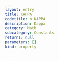 ```yaml
---
layout: entry
title: KAPPA
codetitle: b.KAPPA
description: Kappa
category: Math
subcategory: Constants
returns: null
parameters: []
kind: property

---
```

